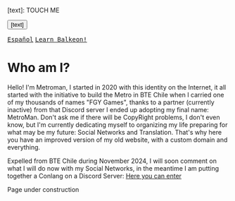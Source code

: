 [directory]: ../index
[text]: TOUCH ME

<button class="button-82-pushable" role="button" onclick="location.href='[directory]'">
  <span class="button-82-shadow"></span>
  <span class="button-82-edge"></span>
  <span class="button-82-front text">
    [text]
  </span> </button>



[<kbd>Español</kbd>][Link]
[<kbd>Learn Balkeon!</kbd>][Balk]

[Link]: https://metroman.me
[Balk]: https://metroman.me/en/balkeon

# Who am I?

Hello! I'm Metroman, I started in 2020 with this identity on the Internet, it all started with the initiative to build the Metro in BTE Chile when I carried one of my thousands of names "FGY Games", thanks to a partner (currently inactive) from that Discord server I ended up adopting my final name: MetroMan. Don't ask me if there will be CopyRight problems, I don't even know, but I'm currently dedicating myself to organizing my life preparing for what may be my future: Social Networks and Translation. That's why here you have an improved version of my old website, with a custom domain and everything.

Expelled from BTE Chile during November 2024, I will soon comment on what I will do now with my Social Networks, in the meantime I am putting together a Conlang on a Discord Server: [Here you can enter](https://discord.gg/8NPsyq7rp7)

Page under construction
